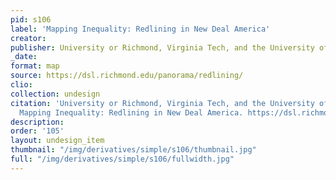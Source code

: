 ```yaml
---
pid: s106
label: 'Mapping Inequality: Redlining in New Deal America'
creator:
publisher: University or Richmond, Virginia Tech, and the University of Maryland
_date:
format: map
source: https://dsl.richmond.edu/panorama/redlining/
clio:
collection: undesign
citation: 'University or Richmond, Virginia Tech, and the University of Maryland.
  Mapping Inequality: Redlining in New Deal America. https://dsl.richmond.edu/panorama/redlining/.'
description:
order: '105'
layout: undesign_item
thumbnail: "/img/derivatives/simple/s106/thumbnail.jpg"
full: "/img/derivatives/simple/s106/fullwidth.jpg"
---
```

